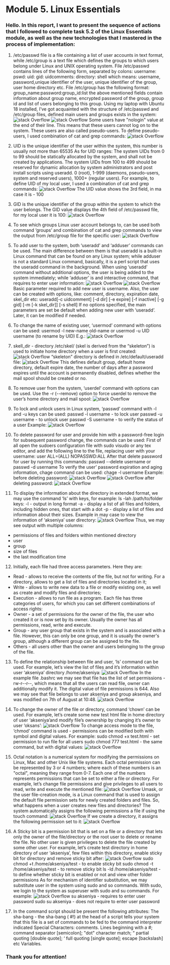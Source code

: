 # Module 5. Linux Essentials

### Hello. In this report, I want to present the sequence of actions that I followed to complete task 5.2 of the Linux Essentials module, as well as the new technologies that I mastered in the process of implementation:

1) /etc/passwd file is a file containing a list of user accounts in text format, while /etc/group is a text file which defines the groups to which users belong under Linux and UNIX operating system. File /etc/passwd contains lines of the following form, separated by colons:
username: pswd: uid: gid: uidcomments: directory: shell
which means: username, password,unique identifier of the user, unique identifier of the group, user home directory etc.
File /etc/group has the following format:
group_name:password:group_id:list
the above mentioned fields contain information about group name, encrypted password of the group, group id and list of users belonging to this group.
Using my laptop with Ubuntu 18 installed, I’ve got acquainted with the structure of /etc/passwd  and /etc/group files, defined main users and groups exists in the system:
![stack Overflow](https://image.prntscr.com/image/cABb3UP-SQKh2v9T7plMHQ.png)
![stack Overflow](https://image.prntscr.com/image/dmvPH2NDTfqptxBw-kxdpA.png)
Some users have "nologin" value at the end of their line. This means that these users cannot log on to the system. These users are also called pseudo-users.
To define pseudo-users, I used combination of cat and grep commands:
![stack Overflow](https://image.prntscr.com/image/heWCHJvBTSOSrq1FKq5lLg.png)

2) UID  is the unique identifier of the user within the system, this number is usually not more than 65535
As for UID ranges:
The system UIDs from 0 to 99 should be statically allocated by the system, and shall not be created by applications. The system UIDs from 100 to 499 should be reserved for dynamic allocation by system administrators and post install scripts using useradd.
0 (root), 1-999 (daemons, pseudo-users, system and reserved users), 1000+ (regular users).
For example, to define UID of my local user, I used a combination of cat and grep commands:
![stack Overflow](https://image.prntscr.com/image/EJN4sSRjQEqpNW2uQQQ6kw.png)
The UID value shows the 3rd field, in ma case it is - 100

3) GID is the unique identifier of the group within the system to which the user belongs. The GID value displays the 4th field of /etc/passwd file, for my local user it is 100:
![stack Overflow](https://image.prntscr.com/image/EJN4sSRjQEqpNW2uQQQ6kw.png)

4) To see which groups Linux user account belongs to, can be used both command ‘groups’ and combination of cat and grep commands to view the output from /etc/group file for the specific user:
![stack Overflow](https://image.prntscr.com/image/3RHpemKqSt2cDQi0A7HWPw.png)

5) To add user to the system, both ‘useradd’ and ‘adduser’ commands can be used. The main difference between them is that useradd is a built-in Linux command that can be found on any Linux system; while adduser is not a standard Linux command, basically, it is a perl script that uses the useradd command in the background.
When using ‘useradd’ command without additional options, the user is being added to the system immediately; while ‘adduser’ is and interactive command, that requires to enter user information:
![stack Overflow](https://image.prntscr.com/image/0SvGhcu_R5enrvkOZZTe3Q.png)
![stack Overflow](https://image.prntscr.com/image/UXmlKuMcRi6rfKWFBFuH8g.png)
Basic parameter required to add new user is username. Also, the user can be created with options, like: comment, directory, expiration date, skel_dir etc:
useradd[-c uidcomment] [-d dir] [-e expire] [-f inactive] [-g gid] [-m [-k skel_dir]] [-s shell]
If no options specified, the main parameters are set be default when adding new user with ‘useradd’. Later, it can be modified if needed.

6) To change the name of existing user, ‘usermod’ command with options can be used:
usermod -l new-name old-name
or
usermod -u UID username (to rename by UID)
E.g.:
![stack Overflow](https://image.prntscr.com/image/csWzZdYITu6qsDrTxFhq-w.png)

7) skell_dir - directory /etc/skel/ (skel is derived from the “skeleton”) is used to initiate home directory when a user is first created:
![stack Overflow](https://image.prntscr.com/image/Iz8ocu74QB2mqRaSu4CsiQ.png)
“skeleton” directory is defined in /etc/default/useradd file:
![stack Overflow](https://image.prntscr.com/image/WWagp4tmRjm7d3NafPuL_g.png)
This defines default group, default home directory, default expire date, the number of days after a password expires until the account is permanently disabled, defines whether the mail spool should be created or no.

8) To remove user from the system, ‘userdel’ command with options can be used.
Use the -r (--remove) option to force userdel to remove the user’s home directory and mail spool:
![stack Overflow](https://image.prntscr.com/image/nzrJvUhZQCKvRb2ylJXgNA.png)

9) To lock and unlock users in Linux system, ‘passwd’ command with -l and -u keys can be used:
passwd -l username - to lock user
passwd -u username - to unlock user
passwd -S username - to verify the status of a user
Example:
![stack Overflow](https://image.prntscr.com/image/fS46mAYgTMaCI0PYO4LCgQ.png)

10) To delete password for user and provide him with a password-free login for subsequent password change, the commands can be used:
First of all open the sudoers configuration file with sudo visudo or any tex editor, and add the following line to the file, replacing user with your username:
user ALL=(ALL) NOPASSWD:ALL
After that delete password for user by running this commands:
passwd --delete username
or
passwd -d username
To verify the user’ password expiration and aging information, chage command can be  used:
chage -l username
Example:
before deleting password:
![stack Overflow](https://image.prntscr.com/image/UPyPTob2Sx2saKQ-WTICxw.png)
![stack Overflow](https://image.prntscr.com/image/WUEA_-gXRy_lB9KJ97QNGg.png)
after deleting password:
![stack Overflow](https://image.prntscr.com/image/ReubXHKRSOax5GHunm1i7A.png)

11) To display the information about the directory in extended format, we may use the command ‘ls’ with keys, for example:
ls -lah /path/to/folder
keys:
-l - output in long format
-a - display a list of all files and folders, including hidden ones, that start with a dot
-р - display a list of files and information about their sizes.
Example in may case to view the information of ‘akseniya’ user directory:
![stack Overflow](https://image.prntscr.com/image/2taO2RiFQ-Co_9ciuwG4vg.png)
Thus, we may see output with multiple columns:
- permissions of files and folders within mentioned directory
- user
- group
- size of files
- the last modification time

12) Initially, each file had three access parameters. Here they are:
- Read - allows to receive the contents of the file, but not for writing. For a directory, allows to get a list of files and directories located in it;
- Write - allows to write new data to a file or modify existing one, as well as create and modify files and directories;
- Execution - allows to run file as a program.
Each file has three categories of users, for which you can set different combinations of access rights:
- Owner - a set of permissions for the owner of the file, the user who created it or is now set by its owner. Usually the owner has all permissions, read, write and execute.
- Group - any user group that exists in the system and is associated with a file. However, this can only be one group, and it is usually the owner's group, although a different group can be assigned to the file.
- Others - all users other than the owner and users belonging to the group of the file. 

13) To define the relationship between file and user, ‘ls’ command can be used.
For example, let’s view the list of files and it’s information within user ‘akseniya’ directory /home/akseniya:
![stack Overflow](https://image.prntscr.com/image/WUaSSou8TQ_CkwmZ9ZzsIQ.png)
In the example file .bashrc we may see that file has the list of set permissions -rw-r--r--, which means that all the users can read file, owner can additionally modify it. The digital value of file permissions is 644. Also we may see that file belongs to user akseniya and group akseniya, and was modified on 7th of August at 10:48.
![stack Overflow](https://image.prntscr.com/image/E4Tpa3FXQGy-Wd4rILgubA.png)

14) To change the owner of the file or directory, command ‘chown’ can be used.
For example, let’s create some new test html file in home directory of user ‘akseniya’and modify file’s ownership by changing it’s owner to user ‘oksans’:
![stack Overflow](https://image.prntscr.com/image/zAPyOsJOTZyPdjzi-awpXg.png)
To change access mode to the file, ‘chmod’ command is used - permissions can be modified both with symbol and digital values.
For example:
sudo chmod +x test.html - set permission to run file for all users
sudo chmod 777 test.html - the same command, but with digital values:
![stack Overflow](https://image.prntscr.com/image/9f4Ud_X3REic_Dt9f-oeXA.png)

15) Octal notation is a numerical system for modifying the permissions on Linux, Mac and other Unix like file systems. Each octal permission can be represented by 3 or 4 numbers; where each of these numbers is an "octal", meaning they range from 0-7. Each one of the numbers represents permissions that can be set to either a file or directory.
For example, let’s change file permissions and give privileges to all users to read, write and execute the mentioned file:
![stack Overflow](https://image.prntscr.com/image/Wxi2ui-AR3KlOzyQI9Twug.png)
Umask, or the user file-creation mode, is a Linux command that is used to assign the default file permission sets for newly created folders and files.
So, what happens when a user creates new files and directories? The system automatically assigns the following permissions a file if using the touch command:
![stack Overflow](https://image.prntscr.com/image/TCe3xOVpTByegcZtu_rRDw.png)
If we create a directory, it assigns the following permission set to it:
![stack Overflow](https://image.prntscr.com/image/DsKLtOW1R2OCBvJTFyKd2w.png)

16) A Sticky bit is a permission bit that is set on a file or a directory that lets only the owner of the file/directory or the root user to delete or rename the file. No other user is given privileges to delete the file created by some other user.
For example, let’s create test directory in home directory of user ‘akseniya’, few files within this directory, enable sticky bit for directory and remove sticky bit after:
![stack Overflow](https://image.prntscr.com/image/YxdZPjiKSgalJL2BOVdoDA.png)
sudo chmod +t /home/akseniya/test - to enable sticky bit
sudo chmod -t /home/akseniya/test - to remove sticky bit
ls -ld /home/akseniya/test - to define whether sticky bit is enabled or not and view other folder permissions
As for mechanism of identifier substitution, we may substitute user in the system using sudo and so commands.
With sudo, we login to the system as superuser with sudo and su commands.
For example:
![stack Overflow](https://image.prntscr.com/image/rfQeXU6qQt_4NFtynYkhiA.png)
su akseniya - requires to enter user password
sudo su akseniya - does not require to enter user password

17) In  the command script should be present the following attributes:
The sha-bang - the sha-bang ( #!) at the head of a script tells your system that this file is a set of commands to be fed to the command interpreter indicated
Special Characters: comments. Lines beginning with a #; command separator [semicolon]; "dot" character match; “ partial quoting [double quote]; ‘ full quoting [single quote]; escape [backslash] etc
Variables.

### Thank you for attention!
